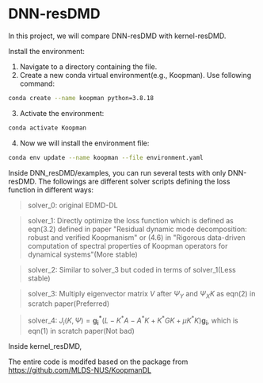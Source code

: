 # DNN-resDMD
In this project, we will compare DNN-resDMD with kernel-resDMD.

Install the environment:

1. Navigate to a directory containing the file.
2. Create a new conda virtual environment(e.g., Koopman). Use following command:
```bash
conda create --name koopman python=3.8.18
```

3. Activate the environment:
```bash
conda activate Koopman
```

4. Now we will install the environment file:
```bash
conda env update --name koopman --file environment.yaml
```



Inside DNN_resDMD/examples, you can run several tests with only DNN-resDMD. The followings are different solver scripts defining the loss function in different ways:

>solver_0: original EDMD-DL

>solver_1: Directly optimize the loss function which is defined as eqn(3.2) defined in paper "Residual dynamic mode decomposition: robust and verified Koopmanism" or (4.6) in "Rigorous data-driven computation of spectral properties of Koopman operators for dynamical systems"(More stable)

>solver_2: Similar to solver_3 but coded in terms of solver_1(Less stable)

>solver_3: Multiply eigenvector matrix $V$ after $\Psi_Y$ and $\Psi_XK$ as eqn(2) in scratch paper(Preferred)

>solver_4: $J_i(K, \Psi) = \mathbf{g_i^*}\left( L - K^*A - A^*K + K^*GK +\mu K^*K \right)\mathbf{g_i}$, which is eqn(1) in scratch paper(Not bad)

Inside kernel_resDMD,

The entire code is modifed based on the package from https://github.com/MLDS-NUS/KoopmanDL


